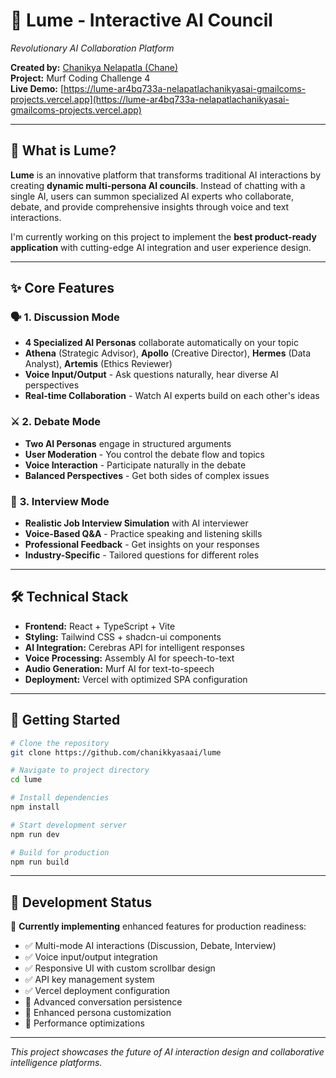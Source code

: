 # 🔮 **Lume - Interactive AI Council**

*Revolutionary AI Collaboration Platform*

**Created by:** [Chanikya Nelapatla (Chane)](https://github.com/chanikkyasaai)  
**Project:** Murf Coding Challenge 4  
**Live Demo:** [https://lume-ar4bq733a-nelapatlachanikyasai-gmailcoms-projects.vercel.app](https://lume-ar4bq733a-nelapatlachanikyasai-gmailcoms-projects.vercel.app)

---

## 🚀 **What is Lume?**

**Lume** is an innovative platform that transforms traditional AI interactions by creating **dynamic multi-persona AI councils**. Instead of chatting with a single AI, users can summon specialized AI experts who collaborate, debate, and provide comprehensive insights through voice and text interactions.

I'm currently working on this project to implement the **best product-ready application** with cutting-edge AI integration and user experience design.

---

## ✨ **Core Features**

### 🗣️ **1. Discussion Mode**
- **4 Specialized AI Personas** collaborate automatically on your topic
- **Athena** (Strategic Advisor), **Apollo** (Creative Director), **Hermes** (Data Analyst), **Artemis** (Ethics Reviewer)
- **Voice Input/Output** - Ask questions naturally, hear diverse AI perspectives
- **Real-time Collaboration** - Watch AI experts build on each other's ideas

### ⚔️ **2. Debate Mode**  
- **Two AI Personas** engage in structured arguments
- **User Moderation** - You control the debate flow and topics
- **Voice Interaction** - Participate naturally in the debate
- **Balanced Perspectives** - Get both sides of complex issues

### 🎤 **3. Interview Mode**
- **Realistic Job Interview Simulation** with AI interviewer
- **Voice-Based Q&A** - Practice speaking and listening skills
- **Professional Feedback** - Get insights on your responses
- **Industry-Specific** - Tailored questions for different roles

---

## 🛠️ **Technical Stack**

- **Frontend:** React + TypeScript + Vite
- **Styling:** Tailwind CSS + shadcn-ui components
- **AI Integration:** Cerebras API for intelligent responses
- **Voice Processing:** Assembly AI for speech-to-text
- **Audio Generation:** Murf AI for text-to-speech
- **Deployment:** Vercel with optimized SPA configuration

---

## 🚀 **Getting Started**

```bash
# Clone the repository
git clone https://github.com/chanikkyasaai/lume

# Navigate to project directory
cd lume

# Install dependencies
npm install

# Start development server
npm run dev

# Build for production
npm run build
```

---

## 🎯 **Development Status**

🔄 **Currently implementing** enhanced features for production readiness:
- ✅ Multi-mode AI interactions (Discussion, Debate, Interview)
- ✅ Voice input/output integration
- ✅ Responsive UI with custom scrollbar design
- ✅ API key management system
- ✅ Vercel deployment configuration
- 🔄 Advanced conversation persistence
- 🔄 Enhanced persona customization
- 🔄 Performance optimizations

---

*This project showcases the future of AI interaction design and collaborative intelligence platforms.*

